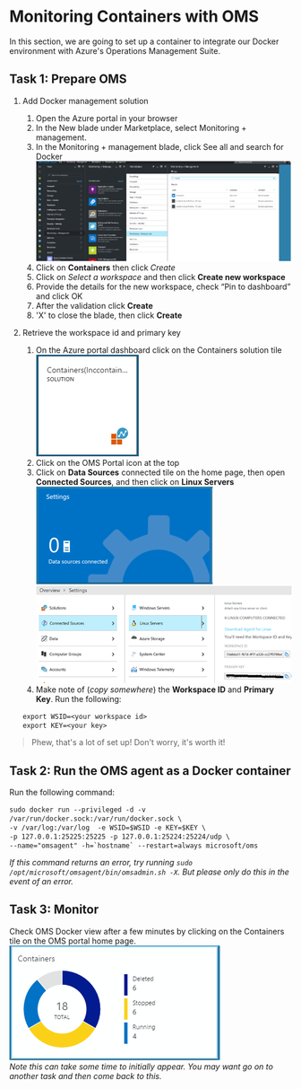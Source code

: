 # Monitoring Containers with OMS
In this section, we are going to set up a container to integrate our Docker environment with Azure's Operations Management Suite.

## Task 1: Prepare OMS
1. Add Docker management solution
    1. Open the Azure portal in your browser
    2. In the New blade under Marketplace, select Monitoring + management.
    3. In the Monitoring + management blade, click See all and search for Docker<br>
    ![portal](portaloms.png)
    4. Click on **Containers** then click *Create*
    5. Click on _Select a workspace_ and then click **Create new workspace**
    6. Provide the details for the new workspace, check “Pin to dashboard” and click OK
    7. After the validation click **Create**
    8. 'X' to close the blade, then click **Create**

2. Retrieve the workspace id and primary key
    1. On the Azure portal dashboard click on the Containers solution tile<br>
    ![tile](tile.PNG)
    2. Click on the OMS Portal icon at the top
    3. Click on **Data Sources** connected tile on the home page, then open **Connected Sources**, and then click on **Linux Servers**<br>
    ![datasources](datasources.png)<br>
    ![connectedsources](connectedsources.png)<br>
    4. Make note of (_copy somewhere_) the **Workspace ID** and **Primary Key**.  Run the following:
    ```
    export WSID=<your workspace id>
    export KEY=<your key>
    ```

> Phew, that's a lot of set up!  Don't worry, it's worth it!<br>

## Task 2: Run the OMS agent as a Docker container

Run the following command:

```
sudo docker run --privileged -d -v /var/run/docker.sock:/var/run/docker.sock \
-v /var/log:/var/log  -e WSID=$WSID -e KEY=$KEY \
-p 127.0.0.1:25225:25225 -p 127.0.0.1:25224:25224/udp \
--name="omsagent" -h=`hostname` --restart=always microsoft/oms
```
_If this command returns an error, try running `sudo /opt/microsoft/omsagent/bin/omsadmin.sh -X`.  But please only do this in the event of an error._

## Task 3: Monitor
Check OMS Docker view after a few minutes by clicking on the Containers tile on the OMS portal home page.<br>
![omscontainerstile](containerstile.png)<br>  _Note this can take some time to initially appear.  You may want go on to another task and then come back to this._


